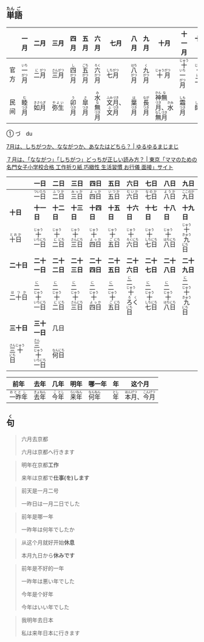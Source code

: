 ## <ruby>単<rt>たん</rt>語<rt>ご</rt></ruby>

|     | 一月                                    | 二月                                   | 三月                                    | 四月                                   | 五月                                    | 六月                                              | 七月                                                                         | 八月                                    | 九月                                    | 十月                                                                                                 | 十一月                                                | 十二月                                               | 几月                                    |
| --- | ------------------------------------- | ------------------------------------ | ------------------------------------- | ------------------------------------ | ------------------------------------- | ----------------------------------------------- | -------------------------------------------------------------------------- | ------------------------------------- | ------------------------------------- | -------------------------------------------------------------------------------------------------- | -------------------------------------------------- | ------------------------------------------------- | ------------------------------------- |
| 官方  | <ruby>一<rt>いち</rt>月<rt>がつ</rt></ruby> | <ruby>二<rt>に</rt>月<rt>がつ</rt></ruby> | <ruby>三<rt>さん</rt>月<rt>がつ</rt></ruby> | <ruby>四<rt>し</rt>月<rt>がつ</rt></ruby> | <ruby>五<rt>ごち</rt>月<rt>がつ</rt></ruby> | <ruby>六<rt>ろく</rt>月<rt>がつ</rt></ruby>           | <ruby>七<rt>しち</rt>月<rt>がつ</rt></ruby>                                      | <ruby>八<rt>はち</rt>月<rt>がつ</rt></ruby> | <ruby>九<rt>く</rt>月<rt>がつ</rt></ruby>  | <ruby>十<rt>じゅう</rt>月<rt>がつ</rt></ruby>                                                             | <ruby>十<rt>じゅう</rt>一<rt>いち</rt>月<rt>がつ</rt></ruby> | <ruby>十<rt>じゅう</rt>二<rt>に</rt>月<rt>がつ</rt></ruby> | <ruby>何<rt>なん</rt>月<rt>がつ</rt></ruby> |
| 民间  | <ruby>睦<rt>む</rt>月<rt>つき</rt></ruby>  | <ruby>如月<rt>きさらぎ</rt></ruby>         | <ruby>弥生<rt>やよい</rt></ruby>           | <ruby>卯<rt>う</rt>月<rt>づき</rt></ruby> | <ruby>皐<rt>さ</rt>月<rt>つき</rt></ruby>  | <ruby>水<rt>み</rt>無<rt>な</rt>月<rt>づき</rt></ruby> | <ruby>文<rt>ふみ</rt>月<rt>づき</rt></ruby>、<ruby>文<rt>ふ</rt>月<rt>づき</rt></ruby> | <ruby>葉<rt>は</rt>月<rt>づき</rt></ruby>  | <ruby>長<rt>なが</rt>月<rt>つき</rt></ruby> | <ruby>神<rt>かん</rt>無<rt>な</rt>月<rt>づき</rt></ruby>、<ruby>水<rt>かみ</rt>無<rt>なし</rt>月<rt>づき</rt></ruby> | <ruby>霜<rt>しも</rt>月<rt>つき</rt></ruby>              | <ruby>師走<rt>しわす</rt></ruby>                       |                                       |

① づ　du

[7月は、しちがつか、なながつか、あなたはどちら？ | ゆるゆるまじまじ](https://yurumazi.com/2018/06/26/koyomi-13/)

[７月は、「なながつ」「しちがつ」どっちが正しい読み方？ | 東京「ママのための名門女子小学校合格 工作折り紙 巧緻性 生活習慣 お行儀 面接」サイト](https://advice-seirin.com/2019/04/18/%EF%BC%97%E6%9C%88%E3%81%AF%E3%80%81%E3%80%8C%E3%81%AA%E3%81%AA%E3%81%8C%E3%81%A4%E3%80%8D%E3%80%8C%E3%81%97%E3%81%A1%E3%81%8C%E3%81%A4%E3%80%8D%E3%81%A9%E3%81%A3%E3%81%A1%E3%81%8C%E6%AD%A3%E3%81%97/)

|                                                              | 一日                                                         | 二日                                                         | 三日                                                         | 四日                                                         | 五日                                                         | 六日                                                         | 七日                                                         | 八日                                                         | 九日                                                         |
| ------------------------------------------------------------ | ------------------------------------------------------------ | ------------------------------------------------------------ | ------------------------------------------------------------ | ------------------------------------------------------------ | ------------------------------------------------------------ | ------------------------------------------------------------ | ------------------------------------------------------------ | ------------------------------------------------------------ | ------------------------------------------------------------ |
|                                                              | <ruby>一日<rt>ついたち</rt></ruby>                           | <ruby>二日<rt>ふつか</rt></ruby>                             | <ruby>三日<rt>みっか</rt></ruby>                             | <ruby>四日<rt>よっか</rt></ruby>                             | <ruby>五日<rt>いつか</rt></ruby>                             | <ruby>六日<rt>むいか</rt></ruby>                             | <ruby>七日<rt>なのか</rt></ruby>                             | <ruby>八日<rt>ようか</rt></ruby>                             | <ruby>九日<rt>ここのか</rt></ruby>                           |
| **十日**                                                     | **十一日**                                                   | **十二日**                                                   | **十三日**                                                   | **十四日**                                                   | **十五日**                                                   | **十六日**                                                   | **十七日**                                                   | **十八日**                                                   | **十九日**                                                   |
| <ruby>十日<rt>とおか</rt></ruby>                             | <ruby>十<rt>じゅう</rt>一<rt>いち</rt>日<rt>にち</rt></ruby> | <ruby>十<rt>じゅう</rt>二<rt>に</rt>日<rt>にち</rt></ruby>   | <ruby>十<rt>じゅう</rt>三<rt>さん</rt>日<rt>にち</rt></ruby> | <ruby>十<rt>じゅう</rt>四日<rt>よっか</rt></ruby>            | <ruby>十<rt>じゅう</rt>五<rt>ご</rt>日<rt>にち</rt></ruby>   | <ruby>十<rt>じゅう</rt>六<rt>ろく</rt>日<rt>にち</rt></ruby> | <ruby>十<rt>じゅう</rt>七<rt>しち</rt>日<rt>にち</rt></ruby> | <ruby>十<rt>じゅう</rt>八<rt>はち</rt>日<rt>にち</rt></ruby> | <ruby>十<rt>じゅう</rt>九<rt>きゅう</rt>日<rt>にち</rt></ruby> |
| **二十日**                                                   | **二十一日**                                                 | **二十二日**                                                 | **二十三日**                                                 | **二十四日**                                                 | **二十五日**                                                 | **二十六日**                                                 | **二十七日**                                                 | **二十八日**                                                 | **二十九日**                                                 |
| <ruby>二十日<rt>はつか</rt></ruby>                           | <ruby>二<rt>に</rt>十<rt>じゅう</rt>一<rt>いち</rt>日<rt>にち</rt></ruby> | <ruby>二<rt>に</rt>十<rt>じゅう</rt>二<rt>に</rt>日<rt>にち</rt></ruby> | <ruby>二<rt>に</rt>十<rt>じゅう</rt>三<rt>さん</rt>日<rt>にち</rt></ruby> | <ruby>二<rt>に</rt>十<rt>じゅう</rt>四日<rt>よっか</rt></ruby> | <ruby>二<rt>に</rt>十<rt>じゅう</rt>五<rt>ご</rt>日<rt>にち</rt></ruby> | <ruby>二<rt>に</rt>十<rt>じゅう</rt>ろく<rt>ろく</rt>日<rt>にち</rt></ruby> | <ruby>二<rt>に</rt>十<rt>じゅう</rt>七<rt>しち</rt>日<rt>にち</rt></ruby> | <ruby>二<rt>に</rt>十<rt>じゅう</rt>八<rt>はち</rt>日<rt>にち</rt></ruby> | <ruby>二<rt>に</rt>十<rt>じゅう</rt>九<rt>きゅう</rt>日<rt>にち</rt></ruby> |
| **三十日**                                                   | **三十一日**                                                 | 几日                                                         |                                                              |                                                              |                                                              |                                                              |                                                              |                                                              |                                                              |
| <ruby>三<rt>さん</rt>十<rt>じゅう</rt>日<rt>にち</rt></ruby> | <ruby>三<rt>さん</rt>十<rt>じゅう</rt>一<rt>いち</rt>日<rt>にち</rt></ruby> | <ruby>何<rt>なん</rt>日<rt>にち</rt></ruby>                  |                                                              |                                                              |                                                              |                                                              |                                                              |                                                              |                                                              |

| 前年                                          | 去年                                        | 几年                                      | 明年                                        | 哪一年                                      | 年                           | 这个月                                                       |
| --------------------------------------------- | ------------------------------------------- | ----------------------------------------- | ------------------------------------------- | ------------------------------------------- | ---------------------------- | ------------------------------------------------------------ |
| <ruby>一昨<rt>おとと</rt>年<rt>し</rt></ruby> | <ruby>去<rt>きょ</rt>年<rt>ねん</rt></ruby> | <ruby>今<rt>こ</rt>年<rt>とし</rt></ruby> | <ruby>来<rt>らい</rt>年<rt>ねん</rt></ruby> | <ruby>何<rt>なん</rt>年<rt>ねん</rt></ruby> | <ruby>年<rt>とし</rt></ruby> | <ruby>本<rt>ほん</rt>月<rt>げつ</rt></ruby>、<ruby>今<rt>こん</rt>月<rt>げつ</rt></ruby> |

## <ruby>句<rt>く</rt></ruby>

> 六月去京都
> 
> 六月は京都へ行きます

> 明年在京都**工作**
> 
> 来年は京都で**仕事(を)します**

> 前天是一月二号
> 
> 一昨日は一月二日でした

> 前年是哪一年
> 
> 一昨年は何年でしたか

> 从这个月就好开始**休息**
> 
> 本月九日から**休みです**

> 前年是不好的一年
> 
> 一昨年は悪い年でした
> 
> 今年是个好年
> 
> 今年はいい年でした

> 我明年去日本
> 
> 私は来年日本に行きます

